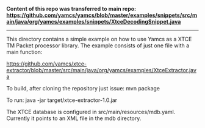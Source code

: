**Content of this repo was transferred to main repo: https://github.com/yamcs/yamcs/blob/master/examples/snippets/src/main/java/org/yamcs/examples/snippets/XtceDecodingSnippet.java**

-------

This directory contains a simple example on how to use  Yamcs as a XTCE TM Packet processor library.
The example consists of just one file with a main function:

https://github.com/yamcs/xtce-extractor/blob/master/src/main/java/org/yamcs/examples/XtceExtractor.java

To build, after cloning the repository just issue:
mvn package


To run:
java -jar target/xtce-extractor-1.0.jar


The XTCE database is configured in src/main/resources/mdb.yaml. Currently it points to an XML file in the mdb directory.

